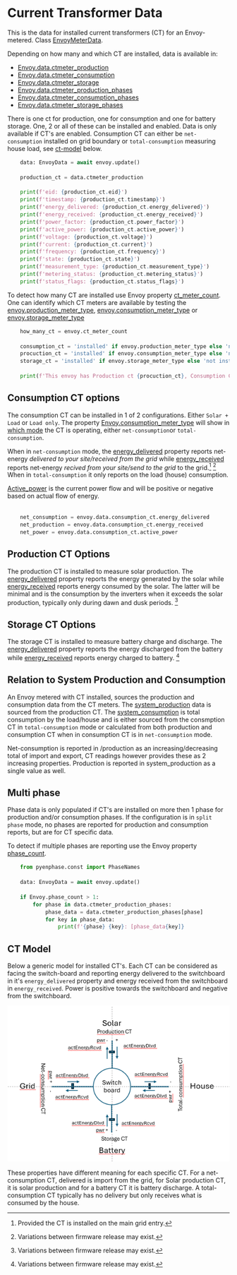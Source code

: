 # Current Transformer Data

This is the data for installed current transformers (CT) for an Envoy-metered. Class [EnvoyMeterData](#pyenphase.models.meters.EnvoyMeterData).

Depending on how many and which CT are installed, data is available in:

- [Envoy.data.ctmeter_production](#pyenphase.EnvoyData.ctmeter_production)
- [Envoy.data.ctmeter_consumption](pyenphase.EnvoyData.ctmeter_consumption)
- [Envoy.data.ctmeter_storage](pyenphase.EnvoyData.ctmeter_storage)
- [Envoy.data.ctmeter_production_phases](pyenphase.EnvoyData.ctmeter_production_phases)
- [Envoy.data.ctmeter_consumption_phases](pyenphase.EnvoyData.ctmeter_consumption_phases)
- [Envoy.data.ctmeter_storage_phases](pyenphase.EnvoyData.ctmeter_storage_phases)

There is one ct for production, one for consumption and one for battery storage. One, 2 or all of these can be installed and enabled. Data is only available if CT's are enabled. Consumption CT can either be `net-consumption` installed on grid boundary or `total-consumption` measuring house load, see [ct-model](#ct-model) below.

```python
    data: EnvoyData = await envoy.update()

    production_ct = data.ctmeter_production

    print(f'eid: {production_ct.eid}')
    print(f'timestamp: {production_ct.timestamp}')
    print(f'energy_delivered: {production_ct.energy_delivered}')
    print(f'energy_received: {production_ct.energy_received}')
    print(f'power_factor: {production_ct.power_factor}')
    print(f'active_power: {production_ct.active_power}')
    print(f'voltage: {production_ct.voltage}')
    print(f'current: {production_ct.current}')
    print(f'frequency: {production_ct.frequency}')
    print(f'state: {production_ct.state}')
    print(f'measurement_type: {production_ct.measurement_type}')
    print(f'metering_status: {production_ct.metering_status}')
    print(f'status_flags: {production_ct.status_flags}')

```

To detect how many CT are installed use Envoy property [ct_meter_count](#pyenphase.Envoy.ct_meter_count). One can identify which CT meters are available by testing the [envoy.production_meter_type](#pyenphase.Envoy.production_meter_type), [envoy.consumption_meter_type](pyenphase.Envoy.consumption_meter_type) or [envoy.storage_meter_type](pyenphase.Envoy.storage_meter_type)

```python
    how_many_ct = envoy.ct_meter_count

    consumption_ct = 'installed' if envoy.production_meter_type else 'not installed'
    procuction_ct = 'installed' if envoy.consumption_meter_type else 'not installed'
    storage_ct = 'installed' if envoy.storage_meter_type else 'not installed'

    print(f'This envoy has Production ct {procuction_ct}, Consumption CT {consumption_ct} and Storage CT {storage_ct}')

```

## Consumption CT options

The consumption CT can be installed in 1 of 2 configurations. Either `Solar + Load` or `Load only`. The property [Envoy.consumption_meter_type](#pyenphase.Envoy.consumption_meter_type) will show in [which mode](#pyenphase.models.meters.CtType) the CT is operating, either `net-consumption`or `total-consumption`.

When in `net-consumption` mode, the [energy_delivered](#pyenphase.models.meters.EnvoyMeterData.energy_delivered) property reports net-energy _delivered to your site/received from the grid_ while [energy_received](#pyenphase.models.meters.EnvoyMeterData.energy_received) reports net-energy _recived from your site/send to the grid_ to the grid.[^1] [^2] When in `total-consumption` it only reports on the load (house) consumption.

[Active_power](#pyenphase.models.meters.EnvoyMeterData.active_power) is the current power flow and will be positive or negative based on actual flow of energy.

[^1]: Provided the CT is installed on the main grid entry.

[^2]: Variations between firmware release may exist.

```python

    net_consumption = envoy.data.consumption_ct.energy_delivered
    net_production = envoy.data.consumption_ct.energy_received
    net_power = envoy.data.consumption_ct.active_power

```

## Production CT Options

The production CT is installed to measure solar production. The [energy_delivered](#pyenphase.models.meters.EnvoyMeterData.energy_delivered) property reports the energy generated by the solar while [energy_received](#pyenphase.models.meters.EnvoyMeterData.energy_received) reports energy consumed by the solar. The latter will be minimal and is the consumption by the inverters when it exceeds the solar production, typically only during dawn and dusk periods. [^2]

## Storage CT Options

The storage CT is installed to measure battery charge and discharge. The [energy_delivered](#pyenphase.models.meters.EnvoyMeterData.energy_delivered) property reports the energy discharged from the battery while [energy_received](#pyenphase.models.meters.EnvoyMeterData.energy_received) reports energy charged to battery. [^2]

## Relation to System Production and Consumption

An Envoy metered with CT installed, sources the production and consumption data from the CT meters. The [system_production](data_production.md#system_production-data) data is sourced from the production CT. The [system_consumption](data_consumption.md#system_consumption-data) is total consumption by the load/house and is either sourced from the consmption CT in `total-consumption` mode or calculated from both production and consumption CT when in consumption CT is in `net-consumption` mode.

Net-consumption is reported in /production as an increasing/decreasing total of import and export, CT readings however provides these as 2 increasing properties. Production is reported in system_production as a single value as well.

## Multi phase

Phase data is only populated if CT's are installed on more then 1 phase for production and/or consumption phases. If the configuration is in `split phase` mode, no phases are reported for production and consumption reports, but are for CT specific data.

To detect if multiple phases are reporting use the Envoy property [phase_count](#pyenphase.Envoy.phase_count).

```python
    from pyenphase.const import PhaseNames

    data: EnvoyData = await envoy.update()

    if Envoy.phase_count > 1:
        for phase in data.ctmeter_production_phases:
            phase_data = data.ctmeter_production_phases[phase]
            for key in phase_data:
                print(f'{phase} {key}: [phase_data{key]}
```

## CT Model

Below a generic model for installed CT's. Each CT can be considered as facing the switch-board and reporting energy delivered to the switchboard in it's `energy_delivered` property and energy received from the switchboard in `energy_received`. Power is positive towards the switchboard and negative from the switchboard.

![ct-model showing optional CT configuration](ct-model.png)

These properties have different meaning for each specific CT. For a net-consumption CT, delivered is import from the grid, for Solar production CT, it is solar production and for a battery CT it is battery discharge. A total-consumption CT typically has no delivery but only receives what is consumed by the house.
